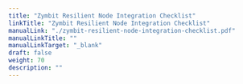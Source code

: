 ```yaml
---
title: "Zymbit Resilient Node Integration Checklist"
linkTitle: "Zymbit Resilient Node Integration Checklist"
manualLink: "./zymbit-resilient-node-integration-checklist.pdf"
manualLinkTitle: ""
manualLinkTarget: "_blank"
draft: false
weight: 70
description: ""
---
```

